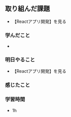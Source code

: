 ## 取り組んだ課題
 - 【Reactアプリ開発】を見る

### 学んだこと
 -

### 明日やること
 - 【Reactアプリ開発】を見る

### 感じたこと

### 学習時間
- 1h